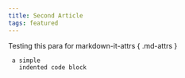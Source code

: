 ```yaml
---
title: Second Article
tags: featured
---
```


Testing this para for markdown-it-attrs { .md-attrs }

     a simple
       indented code block